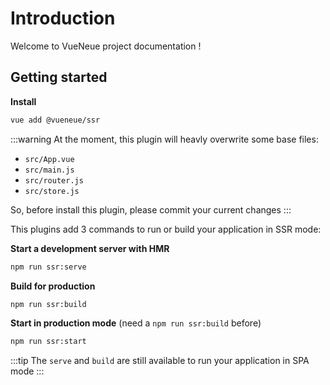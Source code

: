 # Introduction

Welcome to VueNeue project documentation !

## Getting started

**Install**

```bash
vue add @vueneue/ssr
```

:::warning
At the moment, this plugin will heavly overwrite some base files:

- `src/App.vue`
- `src/main.js`
- `src/router.js`
- `src/store.js`

So, before install this plugin, please commit your current changes
:::

This plugins add 3 commands to run or build your application in SSR mode:

**Start a development server with HMR**

```bash
npm run ssr:serve
```

**Build for production**

```bash
npm run ssr:build
```

**Start in production mode** (need a `npm run ssr:build` before)

```bash
npm run ssr:start
```

:::tip
The `serve` and `build` are still available to run your application in SPA mode
:::
